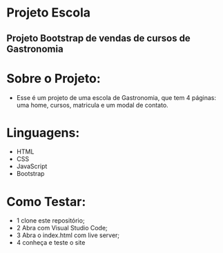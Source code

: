 # Projeto Escola
## Projeto Bootstrap de vendas de cursos de Gastronomia

# Sobre o Projeto:
- Esse é um projeto de uma escola de Gastronomia, que tem 4 páginas: uma home, cursos, matricula e um modal de contato.

# Linguagens:
- HTML
- CSS
- JavaScript
- Bootstrap

# Como Testar:
- 1 clone este repositório;
- 2 Abra com Visual Studio Code;
- 3 Abra o index.html com live server;
- 4 conheça e teste o site

